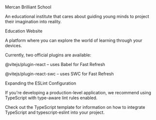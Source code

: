 Mercan Brilliant School

An educational institute that cares about guiding young minds to project their imagination into reality.

Education Website

A platform where you can explore the world of learning through your devices.

Currently, two official plugins are available:

@vitejs/plugin-react – uses Babel for Fast Refresh

@vitejs/plugin-react-swc – uses SWC for Fast Refresh

Expanding the ESLint Configuration

If you're developing a production-level application, we recommend using TypeScript with type-aware lint rules enabled.

Check out the TypeScript template for information on how to integrate TypeScript and typescript-eslint into your project.
